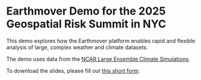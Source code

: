# Earthmover Demo for the 2025 Geospatial Risk Summit in NYC

This demo explores how the Earthmover platform enables rapid and flexible analysis of large, complex weather and climate datasets.

The demo uses data from the [NCAR Large Ensemble Climate Simulations](https://www.cesm.ucar.edu/community-projects/lens).

To download the slides, please fill out [this short form](https://share.hsforms.com/19Z71w009S22CtJoKmdrVlQdl5u6).

